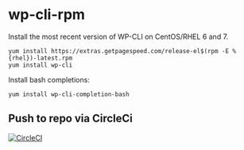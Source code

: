 # wp-cli-rpm

Install the most recent version of WP-CLI on CentOS/RHEL 6 and 7.

    yum install https://extras.getpagespeed.com/release-el$(rpm -E %{rhel})-latest.rpm
    yum install wp-cli

Install bash completions:

    yum install wp-cli-completion-bash

## Push to repo via CircleCi

[![CircleCI](https://circleci.com/gh/GetPageSpeed/wp-cli-rpm.svg?style=svg)](https://circleci.com/gh/GetPageSpeed/wp-cli-rpm)




